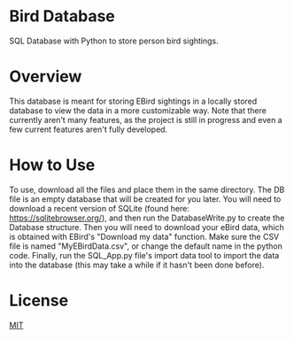 # Bird Database
SQL Database with Python to store person bird sightings.

# Overview
This database is meant for storing EBird sightings in a locally stored database to view
the data in a more customizable way. Note that there currently aren't many features,
as the project is still in progress and even a few current features aren't fully
developed. 

# How to Use
To use, download all the files and place them in the same directory. The DB file is an 
empty database that will be created for you later. You will need to download a recent 
version of SQLite (found here: https://sqlitebrowser.org/), and then run the DatabaseWrite.py to
create the Database structure. Then you will need to download your eBird data, which is obtained 
with EBird's "Download my data" function. Make sure the CSV file is named "MyEBirdData.csv", or 
change the default name in the python code. Finally, run the SQL_App.py file's import data tool to 
import the data into the database (this may take a while if it hasn't been done before). 

# License
[MIT](https://choosealicense.com/licenses/mit/)
